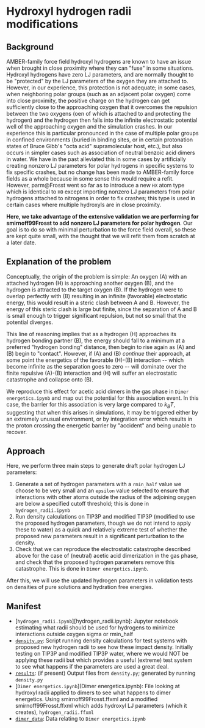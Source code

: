 # Hydroxyl hydrogen radii modifications

## Background

AMBER-family force field hydroxyl hydrogens are known to have an issue when brought in close proximity where they can "fuse" in some situations.
Hydroxyl hydrogens have zero LJ parameters, and are normally thought to be "protected" by the LJ parameters of the oxygen they are attached to.
However, in our experience, this protection is not adequate; in some cases, when neighboring polar groups (such as an adjacent polar oxygen) come into close proximity, the positive charge on the hydrogen can get sufficiently close to the approaching oxygen that it overcomes the repulsion between the two oxygens (oen of which is attached to and protecting the hydrogen) and the hydrogen then falls into the infinite electrostatic potential well of the approaching oxygen and the simulation crashes.
In our experience this is particular pronounced in the case of multiple polar groups in confined environments (buried in binding sites, or in certain protonation states of Bruce Gibb's "octa acid" supramolecular host, etc.), but also occurs in simpler cases such as association of neutral benzoic acid dimers in water.
We have in the past alleviated this in some cases by artificially creating nonzero LJ parameters for polar hydrogens in specific systems to fix specific crashes, but no change has been made to AMBER-family force fields as a whole because in some sense this would require a refit.
However, parm@Frosst went so far as to introduce a new `HX` atom type which is identical to `HO` except importing nonzero LJ parameters from polar hydrogens attached to nitrogens in order to fix crashes; this type is used in certain cases where multiple hydroxyls are in close proximity.

**Here, we take advantage of the extensive validation we are performing for smirnoff99Frosst to add nonzero LJ parameters for polar hydrogen**.
Our goal is to do so with minimal perturbation to the force field overall, so these are kept quite small, with the thought that we will refit them from scratch at a later date.

## Explanation of the problem

Conceptually, the origin of the problem is simple: An oxygen (A) with an attached hydrogen (H) is approaching another oxygen (B), and the hydrogen is attracted to the target oxygen (B).
If the hydrogen were to overlap perfectly with (B) resulting in an infinite (favorable) electrostatic energy, this would result in a steric clash between A and B.
However, the energy of this steric clash is large but finite, since the separation of A and B is small enough to trigger significant repulsion, but not so small that the potential diverges.

This line of reasoning implies that as a hydrogen (H) approaches its hydrogen bonding partner (B), the energy should fall to a minimum at a preferred "hydrogen bonding" distance, then begin to rise again as (A) and (B) begin to "contact".
However, if (A) and (B) *continue* their approach, at some point the energetics of the favorable (H)-(B) interaction -- which become infinite as the separation goes to zero -- will dominate over the finite repulsive (A)-(B) interaction and (H) will suffer an electrostatic catastrophe and collapse onto (B).

We reproduce this effect for acetic acid dimers in the gas phase in `Dimer energetics.ipynb` and map out the potential for this association event.
In this case, the barrier for this association is very large compared to $k_BT$, suggesting that when this arises in simulations, it may be triggered either by an extremely unusual environment, or by integration error which results in the proton crossing the energetic barrier by "accident" and being unable to recover.

## Approach

Here, we perform three main steps to generate draft polar hydrogen LJ parameters:
1. Generate a set of hydrogen parameters with a `rmin_half` value we choose to be very small and an `epsilon` value selected to ensure that interactions with other atoms outside the radius of the adjoining oxygen are below a specified cutoff threshold; this is done in `hydrogen_radii.ipynb`
2. Run density calculations on TIP3P and modified TIP3P (modified to use the proposed hydrogen parameters, though we do not intend to apply these to water) as a quick and relatively extreme test of whether the proposed new parameters result in a significant perturbation to the density.
3. Check that we can reproduce the electrostatic catastrophe described above for the case of (neutral) acetic acid dimerization in the gas phase, and check that the proposed hydrogen parameters remove this catastrophe. This is done in `Dimer energetics.ipynb`.

After this, we will use the updated hydrogen parameters in validation tests on densities of pure solutions and hydration free energies.

## Manifest
- [`hydrogen_radii.ipynb`][hydrogen_radii.ipynb]: Jupyter notebook estimating what radii should be used for hydrogens to minimize interactions outside oxygen sigma or rmin_half
- [`density.py`](density.py): Script running density calculations for test systems with proposed new hydrogen radii to see how these impact density. Initially testing on TIP3P and modified TIP3P water, where we would NOT be applying these radii but which provides a useful (extreme) test system to see what happens if the parameters are used a great deal.
- [`results`](results): (if present) Output files from `density.py`; generated by running `density.py`
- [`Dimer energetics.ipynb`](Dimer energetics.ipynb): File looking at hydroxyl radii applied to dimers to see what happens to dimer energetics. Using smirnoff99Frosst.ffxml and a modified smirnoff99Frosst.ffxml which adds hydroxyl LJ parameters (which it creates), `hydrogen_radii.ffxml`
- [`dimer_data`](dimer_data): Data relating to `Dimer energetics.ipynb`
